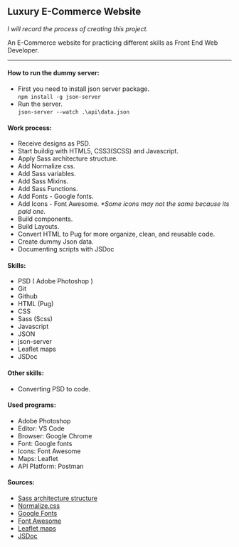 ## Luxury E-Commerce Website

_I will record the process of creating this project._

An E-Commerce website for practicing different skills as Front End Web Developer.

---

#### How to run the dummy server:

- First you need to install json server package.<br/>
  `npm install -g json-server`
- Run the server.<br/>
  `json-server --watch .\api\data.json`

#### Work process:

- Receive designs as PSD.
- Start buildig with HTML5, CSS3(SCSS) and Javascript.
- Apply Sass architecture structure.
- Add Normalize css.
- Add Sass variables.
- Add Sass Mixins.
- Add Sass Functions.
- Add Fonts - Google fonts.
- Add Icons - Font Awesome. _\*Some icons may not the same because its paid one._
- Build components.
- Build Layouts.
- Convert HTML to Pug for more organize, clean, and reusable code.
- Create dummy Json data.
- Documenting scripts with JSDoc

#### Skills:

- PSD ( Adobe Photoshop )
- Git
- Github
- HTML (Pug)
- CSS
- Sass (Scss)
- Javascript
- JSON
- json-server
- Leaflet maps
- JSDoc

#### Other skills:

- Converting PSD to code.

#### Used programs:

- Adobe Photoshop
- Editor: VS Code
- Browser: Google Chrome
- Font: Google fonts
- Icons: Font Awesome
- Maps: Leaflet
- API Platform: Postman

#### Sources:

- [Sass architecture structure](https://gist.github.com/AdamMarsden/7b85e8d5bdb5bef969a0)
- [Normalize.css](https://necolas.github.io/normalize.css/)
- [Google Fonts](https://fontawesome.com/)
- [Font Awesome](https://fonts.google.com/)
- [Leaflet maps](https://leafletjs.com/)
- [JSDoc](https://jsdoc.app/index.html)
